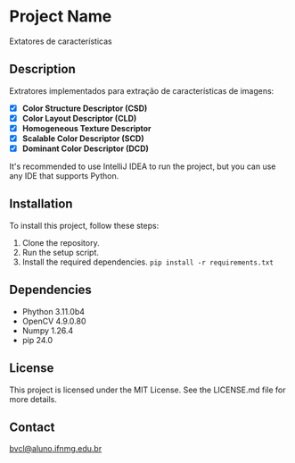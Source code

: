 
# Project Name

Extatores de características

## Description

Extratores implementados para extração de características de imagens:

- [x] **Color Structure Descriptor (CSD)**
- [x] **Color Layout Descriptor (CLD)**
- [x] **Homogeneous Texture Descriptor**
- [x] **Scalable Color Descriptor (SCD)**
- [x] **Dominant Color Descriptor (DCD)** 

It's recommended to use IntelliJ IDEA to run the project, but you can use any IDE that supports Python.

## Installation

To install this project, follow these steps:

1. Clone the repository.
2. Run the setup script.
3. Install the required dependencies. `pip install -r requirements.txt`

## Dependencies
* Phython 3.11.0b4
* OpenCV 4.9.0.80
* Numpy  1.26.4
* pip 24.0


## License

This project is licensed under the MIT License. See the LICENSE.md file for more details.

## Contact

bvcl@aluno.ifnmg.edu.br



